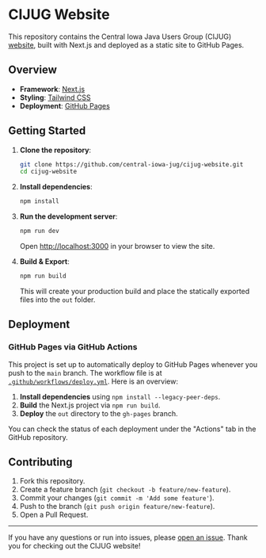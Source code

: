 # CIJUG Website

This repository contains the Central Iowa Java Users Group (CIJUG) [website](https://cijug.net), built with Next.js and deployed as a static site to GitHub Pages.

## Overview

- **Framework**: [Next.js](https://nextjs.org/)
- **Styling**: [Tailwind CSS](https://tailwindcss.com/)
- **Deployment**: [GitHub Pages](https://pages.github.com/)

## Getting Started

1. **Clone the repository**:

   ```bash
   git clone https://github.com/central-iowa-jug/cijug-website.git
   cd cijug-website
   ```

2. **Install dependencies**:

   ```bash
   npm install
   ```

3. **Run the development server**:

   ```bash
   npm run dev
   ```

   Open [http://localhost:3000](http://localhost:3000) in your browser to view the site.

4. **Build & Export**:

   ```bash
   npm run build
   ```

   This will create your production build and place the statically exported files into the `out` folder.

## Deployment

### GitHub Pages via GitHub Actions

This project is set up to automatically deploy to GitHub Pages whenever you push to the `main` branch. The workflow file is at [`.github/workflows/deploy.yml`](.github/workflows/deploy.yml). Here is an overview:

1. **Install dependencies** using `npm install --legacy-peer-deps`.
2. **Build** the Next.js project via `npm run build`.
3. **Deploy** the `out` directory to the `gh-pages` branch.

You can check the status of each deployment under the "Actions" tab in the GitHub repository.

## Contributing

1. Fork this repository.
2. Create a feature branch (`git checkout -b feature/new-feature`).
3. Commit your changes (`git commit -m 'Add some feature'`).
4. Push to the branch (`git push origin feature/new-feature`).
5. Open a Pull Request.

---

If you have any questions or run into issues, please [open an issue](https://github.com/<your-username>/<repo-name>/issues). Thank you for checking out the CIJUG website!

